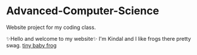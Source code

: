 # Advanced-Computer-Science
Website project for my coding class.

✨Hello and welcome to my website✨
I'm Kindal and I like frogs there pretty swag.
[tiny baby frog](https://i0.wp.com/the-avocado.org/wp-content/uploads/2021/04/EXvY82GWoAINphw.jpg?resize=1200%2C768&ssl=1)
